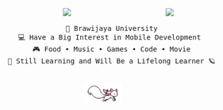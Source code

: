 <div align="center">
<img src="https://github.com/auliaahc/auliaahc/blob/main/assets/background.gif" width="25%" align="right" style="margin-left: 20px;"/>
<img src="https://readme-typing-svg.demolab.com?font=Inconsolata&weight=500&size=40&duration=4000&pause=300&color=EA005E&center=true&vCenter=true&multiline=true&repeat=false&random=false&width=1300&height=140&lines=hi+there!+✧˖*°࿐;i'm+aulia%2C+a+girl+dev+techie+from+the+stars+❀"width="70%" />
<br>
<pre>
    🏫 Brawijaya University
    💻 Have a Big Interest in Mobile Development 
    🎮 Food • Music • Games • Code • Movie
    🌙 Still Learning and Will Be a Lifelong Learner 🪐
</pre>
<br>
<img src="https://github.com/auliaahc/auliaahc/blob/main/assets/kyubey.gif" height="40" />
</div>
